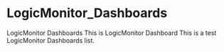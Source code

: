 # LogicMonitor_Dashboards
LogicMonitor Dashboards
This is LogicMonitor Dashboard
This is a test LogicMonitor Dashboards list.
